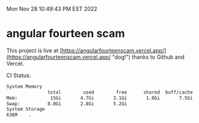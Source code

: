 Mon Nov 28 10:49:43 PM EST 2022

# angular fourteen scam


This project is live at [https://angularfourteenscam.vercel.app/](https://angularfourteenscam.vercel.app/ "dog!") thanks to Github and Vercel.

CI Status: 

```bash
System Memory
               total        used        free      shared  buff/cache   available
Mem:            15Gi       4.7Gi       3.1Gi       1.0Gi       7.5Gi       9.3Gi
Swap:          8.0Gi       2.8Gi       5.2Gi
System Storage
636M	.
```
